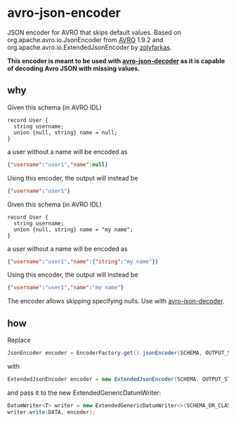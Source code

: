 # avro-json-encoder
JSON encoder for AVRO that skips default values. Based on org.apache.avro.io.JsonEncoder from <a href="https://github.com/apache/avro">AVRO</a> 1.9.2 and org.apache.avro.io.ExtendedJsonEncoder by <a href="https://github.com/zolyfarkas/avro">zolyfarkas</a>.

**This encoder is meant to be used with <a href="https://github.com/Celos/avro-json-decoder">avro-json-decoder</a> as it is capable of decoding Avro JSON with missing values.**

## why

Given this schema (in AVRO IDL)

```
record User {
  string username;
  union {null, string} name = null;
}
```
a user without a name will be encoded as
```json
{"username":"user1","name":null}
```
Using this encoder, the output will instead be
```json
{"username":"user1"}
```

Given this schema (in AVRO IDL)

```
record User {
  string username;
  union {null, string} name = "my name";
}
```
a user without a name will be encoded as
```json
{"username":"user1","name":{"string":"my name"}}
```
Using this encoder, the output will instead be
```json
{"username":"user1","name":"my name"}
```

The encoder allows skipping specifying nulls. Use with <a href="https://github.com/Celos/avro-json-decoder">avro-json-decoder</a>.

## how

Replace

```java
JsonEncoder encoder = EncoderFactory.get().jsonEncoder(SCHEMA, OUTPUT_STREAM);
```
with
```java
ExtendedJsonEncoder encoder = new ExtendedJsonEncoder(SCHEMA, OUTPUT_STREAM);
```
and pass it to the new ExtendedGenericDatumWriter:
```java
DatumWriter<T> writer = new ExtendedGenericDatumWriter<>(SCHEMA_OR_CLASS);
writer.write(DATA, encoder);
```
